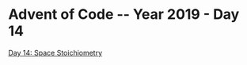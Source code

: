 # Advent of Code -- Year 2019 - Day 14

[Day 14: Space Stoichiometry](https://adventofcode.com/2019/day/14)
